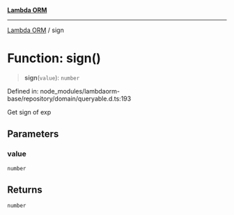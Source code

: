 [**Lambda ORM**](../README.md)

***

[Lambda ORM](../README.md) / sign

# Function: sign()

> **sign**(`value`): `number`

Defined in: node\_modules/lambdaorm-base/repository/domain/queryable.d.ts:193

Get sign of exp

## Parameters

### value

`number`

## Returns

`number`
